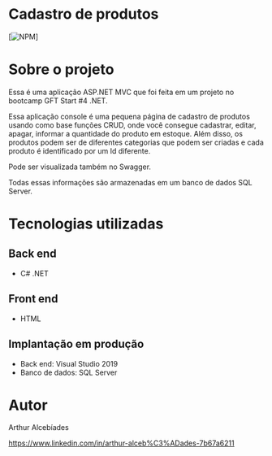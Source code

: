 # Cadastro de produtos
[![NPM](https://img.shields.io/npm/l/react)] 

# Sobre o projeto

Essa é uma aplicação ASP.NET MVC que foi feita em um projeto no bootcamp GFT Start #4 .NET.

Essa aplicação console é uma pequena página de cadastro de produtos usando como base funções CRUD, onde você consegue cadastrar, editar, apagar, informar a quantidade do produto em estoque. Além disso, os produtos podem ser de diferentes categorias que podem ser criadas e cada produto é identificado por um Id diferente.

Pode ser visualizada também no Swagger.

Todas essas informações são armazenadas em um banco de dados SQL Server.


# Tecnologias utilizadas

## Back end
- C# .NET

## Front end
- HTML

## Implantação em produção
- Back end: Visual Studio 2019
- Banco de dados: SQL Server


# Autor

Arthur Alcebíades

https://www.linkedin.com/in/arthur-alceb%C3%ADades-7b67a6211
